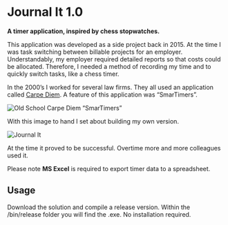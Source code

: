 # Journal It 1.0

**A timer application, inspired by chess stopwatches.**

This application was developed as a side project back in 2015. At the time I was task switching between billable projects for an employer. Understandably, my employer required detailed reports so that costs could be allocated. Therefore, I needed a method of recording my time and to quickly switch tasks, like a chess timer.

In the 2000’s I worked for several law firms. They all used an application called [Carpe Diem]( https://www.oneadvanced.com/products/carpe-diem-time-recording/). A feature of this application was “SmarTimers”.

![Old School Carpe Diem “SmarTimers”]( https://www.delaneys.space/images/CarpeDiemSmarTimers.png)

With this image to hand I set about building my own version.

![Journal It]( https://www.delaneys.space/images/JournalItSample.png)

At the time it proved to be successful. Overtime more and more colleagues used it.

Please note **MS Excel** is required to export timer data to a spreadsheet.

## Usage

Download the solution and compile a release version. Within the /bin/release folder you will find the .exe. No installation required.
